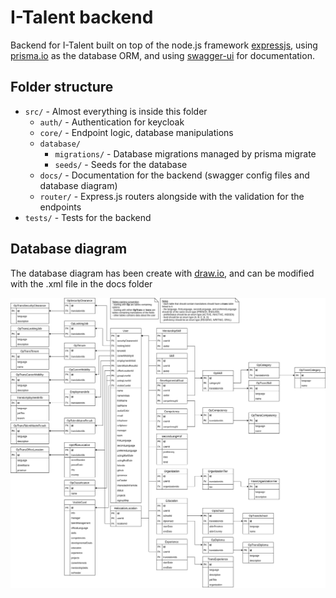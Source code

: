 # I-Talent backend

Backend for I-Talent built on top of the node.js framework [expressjs](https://expressjs.com/), using [prisma.io](https://prisma.io/) as the database ORM, and using [swagger-ui](https://swagger.io/tools/swagger-ui/) for documentation.

## Folder structure

- `src/` - Almost everything is inside this folder
  - `auth/` - Authentication for keycloak
  - `core/` - Endpoint logic, database manipulations
  - `database/`
    - `migrations/` - Database migrations managed by prisma migrate
    - `seeds/` - Seeds for the database
  - `docs/` - Documentation for the backend (swagger config files and database diagram)
  - `router/` - Express.js routers alongside with the validation for the endpoints
- `tests/` - Tests for the backend

## Database diagram

The database diagram has been create with [draw.io](draw.io), and can be modified with the .xml file in the docs folder

![Database digagram](src/docs/I-Talent-database-diagram.png)